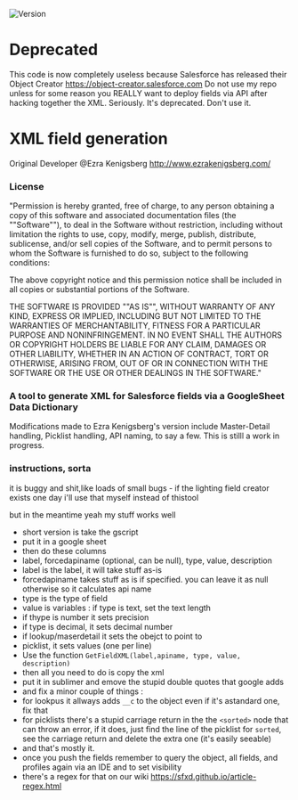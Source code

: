 ![Version](https://img.shields.io/badge/Version-0.0.9-blue.svg)

# Deprecated

This code is now completely useless because Salesforce has released their Object Creator https://object-creator.salesforce.com
Do not use my repo unless for some reason you REALLY want to deploy fields via API after hacking together the XML.
Seriously.
It's deprecated.
Don't use it.


# **XML field generation**
Original Developer @Ezra Kenigsberg http://www.ezrakenigsberg.com/ 

### License
"Permission is hereby granted, free of charge, to any person obtaining a copy of this software and associated documentation files (the ""Software""), to deal in the Software without restriction, including without limitation the rights to use, copy, modify, merge, publish, distribute, sublicense, and/or sell copies of the Software, and to permit persons to whom the Software is furnished to do so, subject to the following conditions:

The above copyright notice and this permission notice shall be included in all copies or substantial portions of the Software.

THE SOFTWARE IS PROVIDED ""AS IS"", WITHOUT WARRANTY OF ANY KIND, EXPRESS OR IMPLIED, INCLUDING BUT NOT LIMITED TO THE WARRANTIES OF MERCHANTABILITY, FITNESS FOR A PARTICULAR PURPOSE AND NONINFRINGEMENT. IN NO EVENT SHALL THE AUTHORS OR COPYRIGHT HOLDERS BE LIABLE FOR ANY CLAIM, DAMAGES OR OTHER LIABILITY, WHETHER IN AN ACTION OF CONTRACT, TORT OR OTHERWISE, ARISING FROM, OUT OF OR IN CONNECTION WITH THE SOFTWARE OR THE USE OR OTHER DEALINGS IN THE SOFTWARE."	

### A tool to generate XML for Salesforce fields via a GoogleSheet Data Dictionary
Modifications made to Ezra Kenigsberg's version include Master-Detail handling, Picklist handling, API naming, to say a few. This is stilll a work in progress.

### instructions, sorta

it is buggy and shit,like loads of small bugs - if the lighting field creator exists one day i'll use that myself instead of thistool

but in the meantime yeah my stuff works well

- short version is take the gscript
- put it in a google sheet
- then do these columns
- label, forcedapiname (optional, can be null), type, value, description
- label is the label, it will take stuff as-is
- forcedapiname takes stuff as is if specified. you can leave it as null otherwise so it calculates api name
- type is the type of field
- value is variables : if type is text, set the text length
- if thype is number it sets precision
- if type is decimal, it sets decimal number
- if lookup/maserdetail it sets the obejct to point to
- picklist, it sets values (one per line)
- Use the function `GetFieldXML(label,apiname, type, value, description)`
- then all you need to do is copy the xml
- put it in sublimer and emove the stupid double quotes that google adds
- and fix a minor couple of things :
- for lookpus it allways adds `__c` to the object even if it's astandard one, fix that
- for picklists there's a stupid carriage return in the the `<sorted>` node that can throw an error, if it does, just find the line of the picklist for `sorted`, see the carriage return and delete the extra one (it's easily seeable)
- and that's mostly it.
- once you push the fields remember to query the object, all fields, and profiles again via an IDE and to set visibility
- there's a regex for that on our wiki https://sfxd.github.io/article-regex.html
